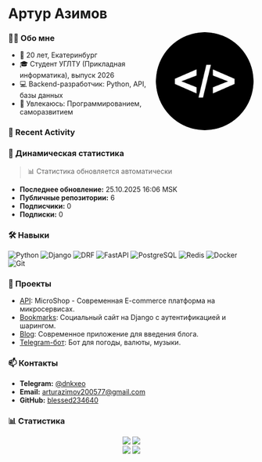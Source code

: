 # Артур Азимов

<img src="ff.png" alt="Артур Азимов" width="200" align="right" style="border-radius: 50%; border: 2px solid #fff;">

### 👨‍💻 Обо мне
- 🎯 20 лет, Екатеринбург
- 🎓 Студент УГЛТУ (Прикладная информатика), выпуск 2026
- 💻 Backend-разработчик: Python, API, базы данных
- 🚀 Увлекаюсь: Программированием, саморазвитием

### 🎯 Recent Activity

<!--START_SECTION:activity-->
<!--END_SECTION:activity-->

### 🚀 Динамическая статистика

<!-- LAST_UPDATED: 25.10.2025 16:06 MSK -->

> 📊 Статистика обновляется автоматически

- **Последнее обновление:** 25.10.2025 16:06 MSK
- **Публичные репозитории:** 6
- **Подписчики:** 0
- **Подписки:** 0

### 🛠️ Навыки
![Python](https://img.shields.io/badge/Python-3776AB?style=for-the-badge&logo=python&logoColor=white)
![Django](https://img.shields.io/badge/Django-092E20?style=for-the-badge&logo=django&logoColor=white)
![DRF](https://img.shields.io/badge/DRF-A30000?style=for-the-badge&logo=django&logoColor=white)
![FastAPI](https://img.shields.io/badge/FastAPI-009688?style=for-the-badge&logo=fastapi&logoColor=white)
![PostgreSQL](https://img.shields.io/badge/PostgreSQL-316192?style=for-the-badge&logo=postgresql&logoColor=white)
![Redis](https://img.shields.io/badge/Redis-DC382D?style=for-the-badge&logo=redis&logoColor=white)
![Docker](https://img.shields.io/badge/Docker-2496ED?style=for-the-badge&logo=docker&logoColor=white)
![Git](https://img.shields.io/badge/Git-F05032?style=for-the-badge&logo=git&logoColor=white)

### 📂 Проекты
- [API](https://github.com/blessed234640/microservices_shop.git): MicroShop - Современная E-commerce платформа на микросервисах.
- [Bookmarks](https://github.com/blessed234640/Bookmarks): Социальный сайт на Django с аутентификацией и шарингом.
- [Blog](https://github.com/blessed234640/mysite.git): Современное приложение для введения блога.
- [Telegram-бот](https://github.com/blessed234640/pythontgbot.git): Бот для погоды, валюты, музыки.

### 📫 Контакты
- **Telegram:** [@dnkxeo](https://t.me/dnkxeo)
- **Email:** arturazimov200577@gmail.com
- **GitHub:** [blessed234640](https://github.com/blessed234640)

### 📊 Статистика

<div align="center">

<img src="https://github-readme-stats.vercel.app/api?username=blessed234640&theme=dracula&hide_border=true&include_all_commits=true&count_private=true&show_icons=true&line_height=20" height="165">
<img src="https://github-readme-stats.vercel.app/api/top-langs/?username=blessed234640&theme=dracula&hide_border=true&include_all_commits=true&count_private=true&layout=compact&langs_count=8" height="165">

<br>

<img src="https://github-readme-streak-stats.herokuapp.com/?user=blessed234640&theme=dracula&hide_border=true" height="165">
<img src="https://github-profile-trophy.vercel.app/?username=blessed234640&theme=dracula&no-frame=true&margin-w=15&margin-h=15&row=2&column=4" height="165">

</div>
